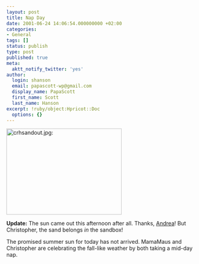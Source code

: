 ```yaml
---
layout: post
title: Nap Day
date: 2001-06-24 14:06:54.000000000 +02:00
categories:
- General
tags: []
status: publish
type: post
published: true
meta:
  aktt_notify_twitter: 'yes'
author:
  login: shanson
  email: papascott-wp@gmail.com
  display_name: PapaScott
  first_name: Scott
  last_name: Hanson
excerpt: !ruby/object:Hpricot::Doc
  options: {}
---
```

<p><img src="https://www.papascott.de/wordpress/wp-content/uploads/2001/06/crhsandout.jpg" height="225" width="300" border="0" alt="crhsandout.jpg: " /></p>
<p><b>Update:</b> The sun came out this afternoon after all. Thanks, <a href="http://andrea.editthispage.com/2001/06/24">Andrea</a>! But Christopher, the sand belongs <i>in</i> the sandbox!</p>
<p>The promised summer sun for today has not arrived. MamaMaus and Christopher are celebrating the fall-like weather by both taking a mid-day nap.</p>
